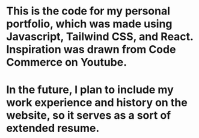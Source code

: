 # This is the code for my personal portfolio, which was made using Javascript, Tailwind CSS, and React. Inspiration was drawn from Code Commerce on Youtube. 
# In the future, I plan to include my work experience and history on the website, so it serves as a sort of extended resume.
